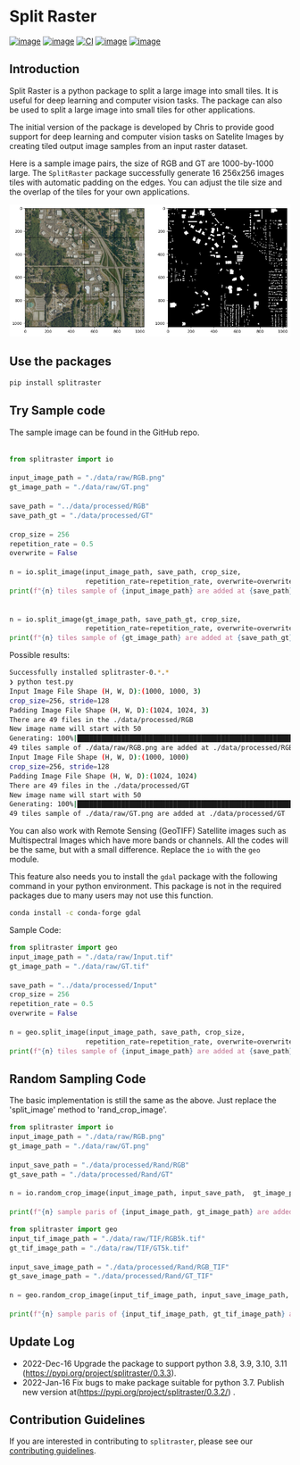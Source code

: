 # Split Raster

[![image](https://img.shields.io/pypi/pyversions/splitraster)](https://python.org/pypi/splitraster)
[![image](https://img.shields.io/pypi/v/splitraster?color=g)](https://python.org/pypi/splitraster)
[![CI](https://img.shields.io/github/actions/workflow/status/cuicaihao/split_raster/python-app.yml?branch=master)](https://github.com/cuicaihao/split_raster/actions/workflows/python-app.yml)
[![image](https://img.shields.io/pypi/dm/splitraster?color=blue)](https://python.org/pypi/splitraster)
[![image](https://img.shields.io/github/license/cuicaihao/split_raster?color=blue)](https://python.org/pypi/splitraster)

## Introduction

Split Raster is a python package to split a large image into small tiles. It is useful for deep learning and computer vision tasks. The package can also be used to split a large image into small tiles for other applications.

The initial version of the package is developed by Chris to provide good support for deep learning and computer vision tasks on Satelite Images by creating tiled output image samples from an input raster dataset.

Here is a sample image pairs, the size of RGB and GT are 1000-by-1000 large. The `SplitRaster` package successfully generate 16 256x256 images tiles with automatic padding on the edges. You can adjust the tile size and the overlap of the tiles for your own applications.

![Sample Image](img/split_raster_sample.png)



## Use the packages

```bash
pip install splitraster
```

## Try Sample code

The sample image can be found in the GitHub repo.

```python

from splitraster import io

input_image_path = "./data/raw/RGB.png"
gt_image_path = "./data/raw/GT.png"

save_path = "../data/processed/RGB"
save_path_gt = "./data/processed/GT"

crop_size = 256
repetition_rate = 0.5
overwrite = False

n = io.split_image(input_image_path, save_path, crop_size,
                   repetition_rate=repetition_rate, overwrite=overwrite)
print(f"{n} tiles sample of {input_image_path} are added at {save_path}")


n = io.split_image(gt_image_path, save_path_gt, crop_size,
                   repetition_rate=repetition_rate, overwrite=overwrite)
print(f"{n} tiles sample of {gt_image_path} are added at {save_path_gt}")


```

Possible results:

```bash
Successfully installed splitraster-0.*.*
❯ python test.py
Input Image File Shape (H, W, D):(1000, 1000, 3)
crop_size=256, stride=128
Padding Image File Shape (H, W, D):(1024, 1024, 3)
There are 49 files in the ./data/processed/RGB
New image name will start with 50
Generating: 100%|█████████████████████████████████████████████████████████████| 49/49 [00:00<00:00, 50.65img/s]
49 tiles sample of ./data/raw/RGB.png are added at ./data/processed/RGB
Input Image File Shape (H, W, D):(1000, 1000)
crop_size=256, stride=128
Padding Image File Shape (H, W, D):(1024, 1024)
There are 49 files in the ./data/processed/GT
New image name will start with 50
Generating: 100%|████████████████████████████████████████████████████████████| 49/49 [00:00<00:00, 139.72img/s]
49 tiles sample of ./data/raw/GT.png are added at ./data/processed/GT
```
 
You can also work with Remote Sensing (GeoTIFF) Satellite images such as Multispectral Images which have more bands or channels. All the codes will be the same, but with a small difference. Replace the `io` with the `geo` module.

This feature also needs you to install the `gdal` package with the following command in your python environment.
This package is not in the required packages due to many users may not use this function.

```bash
conda install -c conda-forge gdal
```

Sample Code:

```Python
from splitraster import geo
input_image_path = "./data/raw/Input.tif"
gt_image_path = "./data/raw/GT.tif"

save_path = "../data/processed/Input"
crop_size = 256
repetition_rate = 0.5
overwrite = False

n = geo.split_image(input_image_path, save_path, crop_size,
                   repetition_rate=repetition_rate, overwrite=overwrite)
print(f"{n} tiles sample of {input_image_path} are added at {save_path}")
```

## Random Sampling Code

The basic implementation is still the same as the above. Just replace the 'split_image' method to 'rand_crop_image'.

```python
from splitraster import io
input_image_path = "./data/raw/RGB.png"
gt_image_path = "./data/raw/GT.png"

input_save_path = "./data/processed/Rand/RGB"
gt_save_path = "./data/processed/Rand/GT"

n = io.random_crop_image(input_image_path, input_save_path,  gt_image_path, gt_save_path, crop_size=256, crop_number=20, img_ext='.png', label_ext='.png', overwrite=True)

print(f"{n} sample paris of {input_image_path, gt_image_path} are added at {input_save_path, gt_save_path}.")

```

```python
from splitraster import geo
input_tif_image_path = "./data/raw/TIF/RGB5k.tif"
gt_tif_image_path = "./data/raw/TIF/GT5k.tif"

input_save_image_path = "./data/processed/Rand/RGB_TIF"
gt_save_image_path = "./data/processed/Rand/GT_TIF"

n = geo.random_crop_image(input_tif_image_path, input_save_image_path,  gt_tif_image_path, gt_save_image_path, crop_size=500, crop_number=20, overwrite=True)

print(f"{n} sample paris of {input_tif_image_path, gt_tif_image_path} are added at {input_save_image_path, gt_save_image_path}.")

```

## Update Log
- 2022-Dec-16  Upgrade the package to support python 3.8, 3.9, 3.10, 3.11 (https://pypi.org/project/splitraster/0.3.3).
- 2022-Jan-16  Fix bugs to make package suitable for python 3.7. Publish new version at(https://pypi.org/project/splitraster/0.3.2/) .
 
## Contribution Guidelines

If you are interested in contributing to `splitraster`, please see our [contributing guidelines](CONTRIBUTING.md).
  

